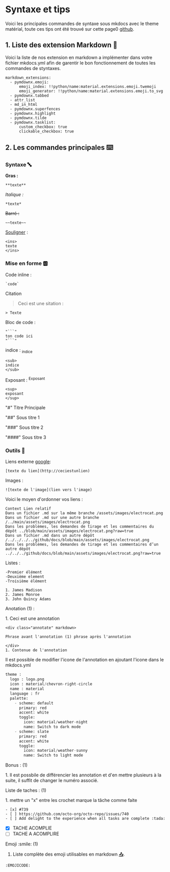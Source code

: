 # Syntaxe et tips

Voici les principales commandes de syntaxe sous mkdocs avec le theme matérial, toute ces tips ont été trouvé sur cette page0 [github](https://docs.github.com/fr/get-started/writing-on-github/getting-started-with-writing-and-formatting-on-github/basic-writing-and-formatting-syntax#nested-lists).

## 1. Liste des extension Markdown 📝
Voici la liste de nos extension en markdown a implémenter dans votre fichier mkdocs.yml afin de garentir le bon fonctionnement de toutes les commandes de styntaxes. 

```
markdown_extensions:
  - pymdownx.emoji:
      emoji_index: !!python/name:material.extensions.emoji.twemoji
      emoji_generator: !!python/name:material.extensions.emoji.to_svg
  - pymdownx.tabbed
  - attr_list
  - md_in_html
  - pymdownx.superfences
  - pymdownx.highlight
  - pymdownx.tilde
  - pymdownx.tasklist:
      custom_checkbox: true
      clickable_checkbox: true

```

## 2. Les commandes principales ⌨️
### Syntaxe 🔤
**Gras :**
```
**texte**
```

*Italique :*
```
*texte*
```

~~Barré :~~
```
~~texte~~
```
<ins>Souligner</ins> : 
```
<ins> 
texte 
</ins>
```

### Mise en forme 🆎
Code inline :
```
`code`
```
Citation 
>Ceci est une sitation : 
```
> Texte
```

Bloc de code :
```
"```"
ton code ici
"```"
```
 indice : <sub>indice </sub>
```
<sub>
indice
</sub>
```
Exposant : <sup> Exposant </sup>
```
<sup>
exposant 
</sup>
```


"#" Titre Principale 

"##" Sous titre 1

"###" Sous titre 2

"####" Sous titre 3 

### Outils 🧰

Liens externe [google](https://google.fr): 
```
[texte du lien](http://ceciestunlien)
```
Images : 
```
![texte de l'image](lien vers l'image)
```
Voici le moyen d'ordonner vos liens : 
```
Context	Lien relatif
Dans un fichier .md sur la même branche	/assets/images/electrocat.png
Dans un fichier .md sur une autre branche	/../main/assets/images/electrocat.png
Dans les problèmes, les demandes de tirage et les commentaires du dépôt	../blob/main/assets/images/electrocat.png?raw=true
Dans un fichier .md dans un autre dépôt	/../../../../github/docs/blob/main/assets/images/electrocat.png
Dans les problèmes, les demandes de tirage et les commentaires d’un autre dépôt	../../../github/docs/blob/main/assets/images/electrocat.png?raw=true
```
Listes : 
```
-Premier élément 
-Deuxième element
-Troisième élément

1. James Madison
2. James Monroe
3. John Quincy Adams
```
<div class="annotate" markdown>

Anotation (1) : 

</div>
1. Ceci est une annotation

```
<div class="annotate" markdown>

Phrase avant l'annotation (1) phrase après l'annotation

</div>
1. Contenue de l'annotation
```
Il est possible de modifier l'icone de l'annotation en ajoutant l'icone dans le mkdocs.yml 
```python hl_lines="3"
theme :
  logo : logo.png
  icon : material/chevron-right-circle
  name : material
  language : fr
  palette:
    - scheme: default
      primary: red
      accent: white
      toggle:
        icon: material/weather-night
        name: Switch to dark mode
    - scheme: slate
      primary: red
      accent: white
      toggle:
        icon: material/weather-sunny
        name: Switch to light mode
```
<div class="annotate" markdown>

Bonus : (1) 

</div>
1. Il est possbile de différencier les annotation et d'en mettre plusieurs à la suite, il suffit de changer le numéro associé.

<div class="annotate" markdown>

Liste de taches : (1)

</div>
1. mettre un "x" entre les crochet marque la tâche comme faite

```
- [x] #739
- [ ] https://github.com/octo-org/octo-repo/issues/740
- [ ] Add delight to the experience when all tasks are complete :tada:
```

- [x] TACHE ACOMPLIE
- [ ] TACHE A ACOMPLIRE

<div class="annotate" markdown>
Emoji :smile: (1) 

</div>

1. Liste complète des emoji utilisables en markdown [:outbox_tray:](https://gist.github.com/rxaviers/7360908).
```
:EMOJICODE:
```